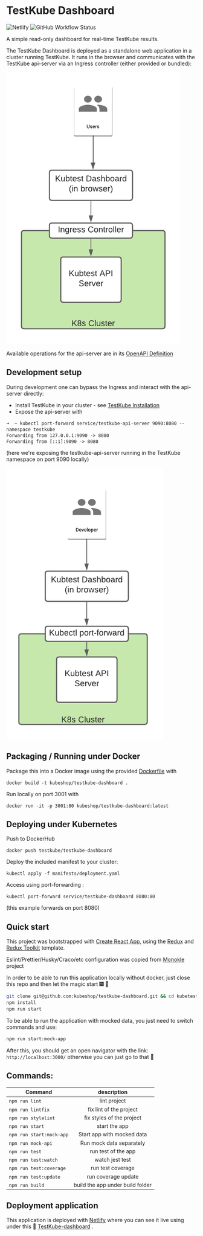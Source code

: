 # TestKube Dashboard

![Netlify](https://img.shields.io/netlify/8cef7e08-ee34-4dd3-871a-27fb0c63a0c8?color=%231890fc&style=for-the-badge)
![GitHub Workflow Status](https://img.shields.io/github/workflow/status/kubeshop/testkube-dashboard/Publish%20Docker%20image?style=for-the-badge)

A simple read-only dashboard for real-time TestKube results.

The TestKube Dashboard is deployed as a standalone web application in a cluster running TestKube. It runs in the browser
and communicates with the TestKube api-server via an Ingress controller (either provided or bundled):

![img.png](docs/images/very-high-level-architecture.png)

Available operations for the api-server are in its
[OpenAPI Definition](https://github.com/kubeshop/testkube/blob/main/api/v1/testkube.yaml)

## Development setup

During development one can bypass the Ingress and interact with the api-server directly:

- Install TestKube in your cluster - see [TestKube Installation](https://kubeshop.github.io/testkube/installing/)
- Expose the api-server with

```shell
➜  ~ kubectl port-forward service/testkube-api-server 9090:8080 --namespace testkube
Forwarding from 127.0.0.1:9090 -> 8080
Forwarding from [::1]:9090 -> 8080
```

(here we're exposing the testkube-api-server running in the TestKube namespace on port 9090 locally)

![img.png](docs/images/dev-architecture.png)

## Packaging / Running under Docker

Package this into a Docker image using the provided [Dockerfile](Dockerfile) with

```
docker build -t kubeshop/testkube-dashboard .
```

Run locally on port 3001 with

```
docker run -it -p 3001:80 kubeshop/testkube-dashboard:latest
```

## Deploying under Kubernetes

Push to DockerHub

```
docker push testkube/testkube-dashboard
```

Deploy the included manifest to your cluster:

```
kubectl apply -f manifests/deployment.yaml
```

Access using port-forwarding :

```
kubectl port-forward service/testkube-dashboard 8080:80
```

(this example forwards on port 8080)

## Quick start

This project was bootstrapped with [Create React App](https://github.com/facebook/create-react-app), using the
[Redux](https://redux.js.org/) and [Redux Toolkit](https://redux-toolkit.js.org/) template.

Eslint/Prettier/Husky/Craco/etc configuration was copied from [Monokle](https://github.com/kubeshop/monokle) project

In order to be able to run this application locally without docker, just close this repo and then let the magic start
:fireworks: :tada:

```bash
git clone git@github.com:kubeshop/testkube-dashboard.git && cd kubetest-dashboard
npm install
npm run start
```

To be able to run the application with mocked data, you just need to switch commands and use:

```bash
npm run start:mock-app
```

After this, you should get an open navigator with the link: `http://localhost:3000/` otherwise you can just go to that
:link:

## Commands:

| Command                  |           description            |
| ------------------------ | :------------------------------: |
| `npm run lint`           |           lint project           |
| `npm run lintfix`        |     fix lint of the project      |
| `npm run stylelint`      |    fix styles of the project     |
| `npm run start`          |          start the app           |
| `npm run start:mock-app` |    Start app with mocked data    |
| `npm run mock-api`       |     Run mock data separately     |
| `npm run test`           |       run test of the app        |
| `npm run test:watch`     |         watch jest test          |
| `npm run test:coverage`  |        run test coverage         |
| `npm run test:update`    |       run coverage update        |
| `npm run build`          | build the app under build folder |

## Deployment application

This application is deployed with [Netlify](https://app.netlify.com/) where you can see it live using under this :link:
[TestKube-dashboard](https://cocky-northcutt-d5b913.netlify.app/) .
